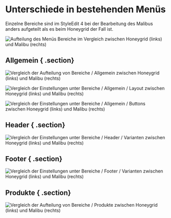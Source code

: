# Unterschiede in bestehenden Menüs 

Einzelne Bereiche sind im StyleEdit 4 bei der Bearbeitung des Malibus anders aufgeteilt als es beim Honeygrid der Fall ist.

![](Bilder/styleedit4/se4_0186_HGM_Bereiche.png "Aufteilung des Menüs Bereiche im Vergleich
      zwischen Honeygrid (links) und Malibu (rechts)")

## Allgemein { .section}

![](Bilder/styleedit4/se4_0185_HGM_BereicheAllgemein.png "Vergleich der Aufteilung von Bereiche /
        Allgemein zwischen Honeygrid (links) und Malibu
        (rechts)")

![](Bilder/styleedit4/se4_0187_HGM_BereicheAllgemeinLayout.png "Vergleich der Einstellungen unter Bereiche / Allgemein
        / Layout zwischen Honeygrid (links) und Malibu
        (rechts)")

![](Bilder/styleedit4/se4_0188_HGM_BereicheAllgemeinButtons.png "Vergleich der Einstellungen unter Bereiche / Allgemein
        / Buttons zwischen Honeygrid (links) und Malibu
        (rechts)")

## Header { .section}

![](Bilder/styleedit4/se4_0189_HGM_BereicheHeaderVarianten.png "Vergleich der Einstellungen unter Bereiche / Header /
        Varianten zwischen Honeygrid (links) und Malibu
        (rechts)")

## Footer { .section}

![](Bilder/styleedit4/se4_0205_HGM_BereicheFooterVarianten.png "Vergleich der Einstellungen unter Bereiche / Footer /
        Varianten zwischen Honeygrid (links) und Malibu
        (rechts)")

## Produkte { .section}

![](Bilder/styleedit4/se4_0207_HGM_BereicheProdukte.png "Vergleich der Aufteilung von Bereiche /
        Produkte zwischen Honeygrid (links) und Malibu
        (rechts)")



